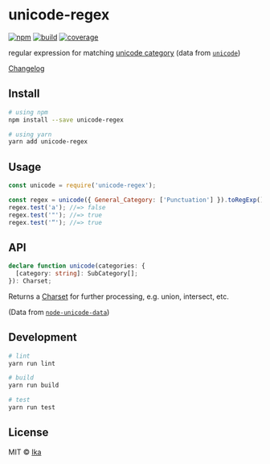 # unicode-regex

[![npm](https://img.shields.io/npm/v/unicode-regex.svg)](https://www.npmjs.com/package/unicode-regex)
[![build](https://img.shields.io/travis/ikatyang/unicode-regex/master.svg)](https://travis-ci.org/ikatyang/unicode-regex/builds)
[![coverage](https://img.shields.io/codecov/c/github/ikatyang/unicode-regex/master.svg)](https://codecov.io/gh/ikatyang/unicode-regex)

regular expression for matching [unicode category](http://unicode.org/reports/tr44/#GC_Values_Table) (data from [`unicode`](https://www.npmjs.com/package/unicode))

[Changelog](https://github.com/ikatyang/unicode-regex/blob/master/CHANGELOG.md)

## Install

```sh
# using npm
npm install --save unicode-regex

# using yarn
yarn add unicode-regex
```

## Usage

```js
const unicode = require('unicode-regex');

const regex = unicode({ General_Category: ['Punctuation'] }).toRegExp();
regex.test('a'); //=> false
regex.test('"'); //=> true
regex.test('“'); //=> true
```

## API

```ts
declare function unicode(categories: {
  [category: string]: SubCategory[];
}): Charset;
```

Returns a [Charset](https://github.com/ikatyang/regexp-util#charset) for further processing, e.g. union, intersect, etc.

(Data from [`node-unicode-data`](https://github.com/mathiasbynens/node-unicode-data))

## Development

```sh
# lint
yarn run lint

# build
yarn run build

# test
yarn run test
```

## License

MIT © [Ika](https://github.com/ikatyang)
